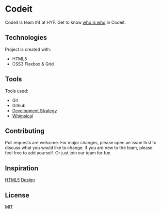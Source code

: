 # Codeit

Codeit is team #4 at HYF.
Get to know [who is who](https://lujianna.github.io/codeit/) in Codeit.

## Technologies
Project is created with:
* HTML5
* CSS3 Flexbox & Grid

## Tools
Tools used:
* Git
* Github
* [Development Strategy](development-strategy.md)
* [Whimsical](whimsical.com)

## Contributing
Pull requests are welcome. For major changes, please open an issue first to discuss what you would like to change.
If you are new to the team, please feel free to add yourself.
Or just join our team for fun.

## Inspiration
[HTML5](https://freehtml5.co)
[Design](https://developer.android.com/11weeksofandroid)



## License
[MIT](https://choosealicense.com/licenses/mit/)